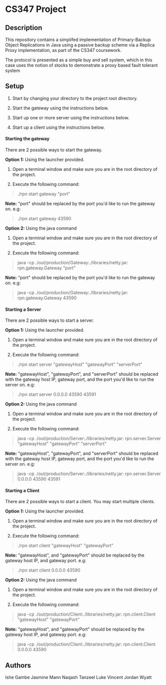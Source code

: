 # CS347 Project #

## Description ##

This repository contains a simplifed implementation of Primary-Backup Object Replications in Java using a passive backup scheme via a Replica Proxy implementation, as part of the CS347 coursework.

The protocol is presented as a simple buy and sell system, which in this case uses the notion of stocks to demonstrate a proxy based fault tolerant system

## Setup ##

1. Start by changing your directory to the project root directory.

2. Start the gateway using the instructions below.

3. Start up one or more server using the instructions below.

4. Start up a client using the instructions below.

#### Starting the gateway ####

There are 2 possible ways to start the gateway.

**Option 1:** Using the launcher provided.

1. Open a terminal window and make sure you are in the root directory of the project.

2. Execute the following command: 
> ./rpn start gateway "port"

**Note:** "port" should be replaced by the port you'd like to run the gateway on. e.g:
> ./rpn start gateway 43590

**Option 2:** Using the java command

1. Open a terminal window and make sure you are in the root directory of the project.

2. Execute the following command:
> java -cp ./out/production/Gateway:./libraries/netty.jar: rpn.gateway.Gateway "port"

**Note:** "port" should be replaced by the port you'd like to run the gateway on. e.g:
> java -cp ./out/production/Gateway:./libraries/netty.jar: rpn.gateway.Gateway 43590

#### Starting a Server ####

There are 2 possible ways to start a server.

**Option 1:** Using the launcher provided.

1. Open a terminal window and make sure you are in the root directory of the project.

2. Execute the following command: 
> ./rpn start server "gatewayHost" "gatewayPort" "serverPort"

**Note:** "gatewayHost", "gatewayPort", and "serverPort" should be replaced with the gateway host IP, gateway port, and the port you'd like to run the server on. e.g:
> ./rpn start server 0.0.0.0 43590 43591

**Option 2:** Using the java command

1. Open a terminal window and make sure you are in the root directory of the project.

2. Execute the following command: 
> java -cp ./out/production/Server:./libraries/netty.jar: rpn.server.Server "gatewayHost" "gatewayPort" "serverPort"

**Note:** "gatewayHost", "gatewayPort", and "serverPort" should be replaced with the gateway host IP, gateway port, and the port you'd like to run the server on. e.g:
> java -cp ./out/production/Server:./libraries/netty.jar: rpn.server.Server 0.0.0.0 43590 43591

#### Starting a Client ####

There are 2 possible ways to start a client. You may start multiple clients.

**Option 1:** Using the launcher provided.

1. Open a terminal window and make sure you are in the root directory of the project.

2. Execute the following command: 
> ./rpn start client "gatewayHost" "gatewayPort"

**Note:** "gatewayHost", and "gatewayPort" should be replaced by the gateway host IP, and gateway port. e.g:
> ./rpn start client 0.0.0.0 43590

**Option 2:** Using the java command

1. Open a terminal window and make sure you are in the root directory of the project.

2. Execute the following command: 
> java -cp ./out/production/Client:./libraries/netty.jar: rpn.client.Client "gatewayHost" "gatewayPort"

**Note:** "gatewayHost", and "gatewayPort" should be replaced by the gateway host IP, and gateway port. e.g:
> java -cp ./out/production/Client:./libraries/netty.jar: rpn.client.Client 0.0.0.0 43590

## Authors ##
Ishe Gambe
Jasmine Mann 
Naqash Tanzeel
Luke Vincent
Jordan Wyatt
